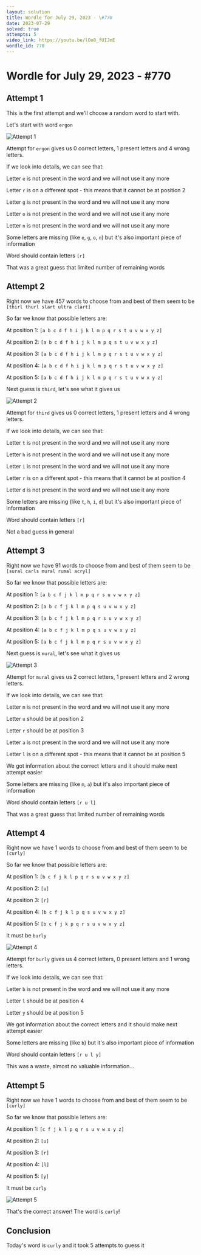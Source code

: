 ```yaml
---
layout: solution
title: Wordle for July 29, 2023 - \#770
date: 2023-07-29
solved: true
attempts: 5
video_link: https://youtu.be/lOo8_fUIJmE
wordle_id: 770
---
```


# Wordle for July 29, 2023 - \#770

## Attempt 1

This is the first attempt and we'll choose a random word to start with.

Let's start with word `ergon`

![Attempt 1](2023-07-29/attempt-1.png)

Attempt for `ergon` gives us 0 correct letters, 1 present letters and 4 wrong letters.

If we look into details, we can see that:

Letter `e` is not present in the word and we will not use it any more

Letter `r` is on a different spot - this means that it cannot be at position 2

Letter `g` is not present in the word and we will not use it any more

Letter `o` is not present in the word and we will not use it any more

Letter `n` is not present in the word and we will not use it any more

Some letters are missing (like `e`, `g`, `o`, `n`) but it's also important piece of information

Word should contain letters `[r]`

That was a great guess that limited number of remaining words



## Attempt 2

Right now we have 457 words to choose from and best of them seem to be `[thirl thurl slart ultra clart]`

So far we know that possible letters are:

At position 1: `[a b c d f h i j k l m p q r s t u v w x y z]`

At position 2: `[a b c d f h i j k l m p q s t u v w x y z]`

At position 3: `[a b c d f h i j k l m p q r s t u v w x y z]`

At position 4: `[a b c d f h i j k l m p q r s t u v w x y z]`

At position 5: `[a b c d f h i j k l m p q r s t u v w x y z]`

Next guess is `third`, let's see what it gives us

![Attempt 2](2023-07-29/attempt-2.png)

Attempt for `third` gives us 0 correct letters, 1 present letters and 4 wrong letters.

If we look into details, we can see that:

Letter `t` is not present in the word and we will not use it any more

Letter `h` is not present in the word and we will not use it any more

Letter `i` is not present in the word and we will not use it any more

Letter `r` is on a different spot - this means that it cannot be at position 4

Letter `d` is not present in the word and we will not use it any more

Some letters are missing (like `t`, `h`, `i`, `d`) but it's also important piece of information

Word should contain letters `[r]`

Not a bad guess in general



## Attempt 3

Right now we have 91 words to choose from and best of them seem to be `[sural carls mural rumal acryl]`

So far we know that possible letters are:

At position 1: `[a b c f j k l m p q r s u v w x y z]`

At position 2: `[a b c f j k l m p q s u v w x y z]`

At position 3: `[a b c f j k l m p q r s u v w x y z]`

At position 4: `[a b c f j k l m p q s u v w x y z]`

At position 5: `[a b c f j k l m p q r s u v w x y z]`

Next guess is `mural`, let's see what it gives us

![Attempt 3](2023-07-29/attempt-3.png)

Attempt for `mural` gives us 2 correct letters, 1 present letters and 2 wrong letters.

If we look into details, we can see that:

Letter `m` is not present in the word and we will not use it any more

Letter `u` should be at position 2

Letter `r` should be at position 3

Letter `a` is not present in the word and we will not use it any more

Letter `l` is on a different spot - this means that it cannot be at position 5

We got information about the correct letters and it should make next attempt easier

Some letters are missing (like `m`, `a`) but it's also important piece of information

Word should contain letters `[r u l]`

That was a great guess that limited number of remaining words



## Attempt 4

Right now we have 1 words to choose from and best of them seem to be `[curly]`

So far we know that possible letters are:

At position 1: `[b c f j k l p q r s u v w x y z]`

At position 2: `[u]`

At position 3: `[r]`

At position 4: `[b c f j k l p q s u v w x y z]`

At position 5: `[b c f j k p q r s u v w x y z]`

It must be `burly`

![Attempt 4](2023-07-29/attempt-4.png)

Attempt for `burly` gives us 4 correct letters, 0 present letters and 1 wrong letters.

If we look into details, we can see that:

Letter `b` is not present in the word and we will not use it any more

Letter `l` should be at position 4

Letter `y` should be at position 5

We got information about the correct letters and it should make next attempt easier

Some letters are missing (like `b`) but it's also important piece of information

Word should contain letters `[r u l y]`

This was a waste, almost no valuable information...



## Attempt 5

Right now we have 1 words to choose from and best of them seem to be `[curly]`

So far we know that possible letters are:

At position 1: `[c f j k l p q r s u v w x y z]`

At position 2: `[u]`

At position 3: `[r]`

At position 4: `[l]`

At position 5: `[y]`

It must be `curly`

![Attempt 5](2023-07-29/attempt-5.png)

That's the correct answer! The word is `curly`!

## Conclusion

Today's word is `curly` and it took 5 attempts to guess it

